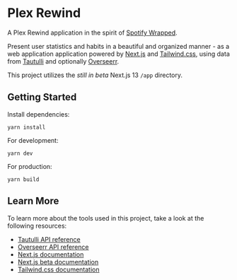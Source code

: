 # Plex Rewind

A Plex Rewind application in the spirit of [Spotify Wrapped](https://www.spotify.com/us/wrapped).

Present user statistics and habits in a beautiful and organized manner - as a web application application powered by [Next.js](https://nextjs.org) and [Tailwind.css](https://tailwindcss.com), using data from [Tautulli](https://tautulli.com) and optionally [Overseerr](https://overseerr.dev/).

This project utilizes the _still in beta_ Next.js 13 `/app` directory.

## Getting Started

Install dependencies:

```
yarn install
```

For development:

```
yarn dev
```

For production:

```
yarn build
```

## Learn More

To learn more about the tools used in this project, take a look at the following resources:

- [Tautulli API reference](https://github.com/Tautulli/Tautulli/wiki/Tautulli-API-Reference)
- [Overseerr API reference](https://api-docs.overseerr.dev)
- [Next.js documentation](https://nextjs.org/docs)
- [Next.js beta documentation](https://beta.nextjs.org/docs)
- [Tailwind.css documentation](https://tailwindcss.com/docs)
